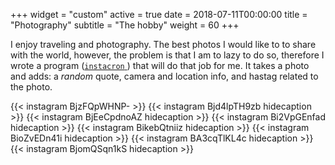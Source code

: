 +++
widget = "custom"
active = true
date = 2018-07-11T00:00:00
title = "Photography"
subtitle = "The hobby"
weight = 60
+++

I enjoy traveling and photography. The best photos I would like to to share with the world, however, the problem is that I am to lazy to do so, therefore I wrote a program ([`instacron` <em class="fa fa-github"> </em>](https://github.com/basnijholt/instacron)) that will do that job for me. It takes a photo and adds: a _random_ quote, camera and location info, and hastag related to the photo.

{{< instagram BjzFQpWHNP- >}}
{{< instagram Bjd4lpTH9zb hidecaption >}}
{{< instagram BjEeCpdnoAZ hidecaption >}}
{{< instagram Bi2VpGEnfad hidecaption >}}
{{< instagram BikebQtniiz hidecaption >}}
{{< instagram BioZvEDn41i hidecaption >}}
{{< instagram BA3cqTlKL4c hidecaption >}}
{{< instagram BjomQSqn1kS hidecaption >}}
